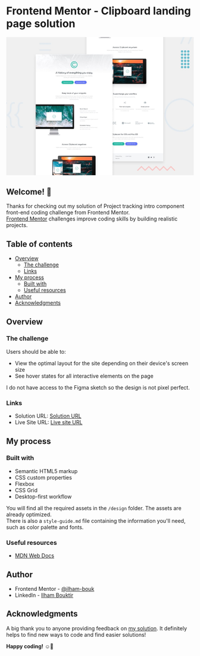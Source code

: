 # Frontend Mentor - Clipboard landing page solution

![Design preview for Clipboard landing page coding challenge](design/desktop-preview.jpg)

## Welcome! 👋

Thanks for checking out my solution of Project tracking intro component front-end coding challenge from Frontend Mentor.<br>
[Frontend Mentor](https://www.frontendmentor.io) challenges improve coding skills by building realistic projects.

## Table of contents

- [Overview](#overview)
  - [The challenge](#the-challenge)
  - [Links](#links)
- [My process](#my-process)
  - [Built with](#built-with)
  - [Useful resources](#useful-resources)
- [Author](#author)
- [Acknowledgments](#acknowledgments)


## Overview

### The challenge

Users should be able to:

- View the optimal layout for the site depending on their device's screen size
- See hover states for all interactive elements on the page

I do not have access to the Figma sketch so the design is not pixel perfect.

### Links

- Solution URL: [Solution URL](https://www.frontendmentor.io/solutions/clipboard-landing-page-solution-ei8yk1iyV7)
- Live Site URL: [Live site URL](https://ilham-bouk.github.io/Clipboard_landing_page/)

## My process

### Built with

- Semantic HTML5 markup
- CSS custom properties
- Flexbox
- CSS Grid
- Desktop-first workflow

You will find all the required assets in the `/design` folder. The assets are already optimized.<br>
There is also a `style-guide.md` file containing the information you'll need, such as color palette and fonts.

### Useful resources

- [MDN Web Docs](https://developer.mozilla.org/en-US/docs/Web/CSS/)

## Author

- Frontend Mentor - [@ilham-bouk](https://www.frontendmentor.io/profile/ilham-bouk)
- LinkedIn - [Ilham Bouktir](https://www.linkedin.com/in/ilham-bouktir-0b266b31b)

## Acknowledgments

A big thank you to anyone providing feedback on [my solution](https://www.frontendmentor.io/solutions/clipboard-landing-page-solution-ei8yk1iyV7). It definitely helps to find new ways to code and find easier solutions!

**Happy coding!** ☺️🚀
